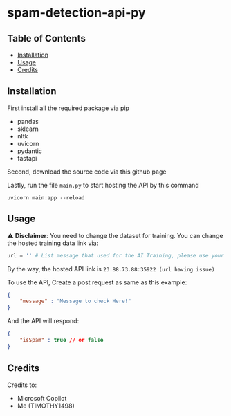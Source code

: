 # spam-detection-api-py

## Table of Contents

- [Installation](#installation)
- [Usage](#usage)
- [Credits](#credits)

## Installation

First install all the required package via pip

- pandas
- sklearn
- nltk
- uvicorn
- pydantic
- fastapi

Second, download the source code via this github page

Lastly, run the file `main.py` to start hosting the API by this command
```shell
uvicorn main:app --reload
```

## Usage
⚠️ **Disclaimer**: 
You need to change the dataset for training. You can change the hosted training data link via:
```py
url = '' # List message that used for the AI Training, please use your own!
```

By the way, the hosted API link is ```23.88.73.88:35922 (url having issue)```  

To use the API, Create a post request as same as this example: 

```json
{
    "message" : "Message to check Here!"
}
```

And the API will respond:

```json
{
    "isSpam" : true // or false
}
```

## Credits

Credits to:

- Microsoft Copilot
- Me (TIMOTHY1498)

